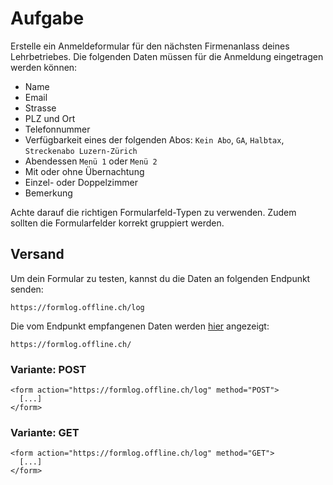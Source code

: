 # Aufgabe

Erstelle ein Anmeldeformular für den nächsten Firmenanlass deines Lehrbetriebes. Die folgenden Daten müssen für die Anmeldung eingetragen werden können:

* Name
* Email
* Strasse
* PLZ und Ort
* Telefonnummer
* Verfügbarkeit eines der folgenden Abos: `Kein Abo`, `GA`, `Halbtax`, `Streckenabo Luzern-Zürich`
* Abendessen `Menü 1` oder `Menü 2`
* Mit oder ohne Übernachtung
* Einzel- oder Doppelzimmer
* Bemerkung

Achte darauf die richtigen Formularfeld-Typen zu verwenden. Zudem sollten die Formularfelder korrekt gruppiert werden.

## Versand

Um dein Formular zu testen, kannst du die Daten an folgenden Endpunkt senden:

```text
https://formlog.offline.ch/log
```

Die vom Endpunkt empfangenen Daten werden [hier](https://formlog.offline.ch/) angezeigt:

```text
https://formlog.offline.ch/
```

### Variante: POST

```markup
<form action="https://formlog.offline.ch/log" method="POST">
  [...]    
</form>
```

### Variante: GET

```markup
<form action="https://formlog.offline.ch/log" method="GET">
  [...]    
</form>
```

